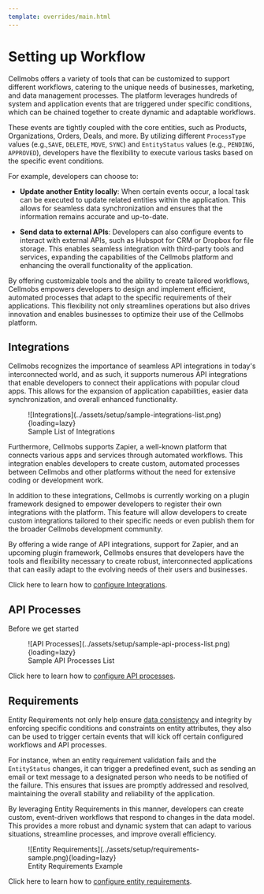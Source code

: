 ```yaml
---
template: overrides/main.html
---
```


# Setting up Workflow

Cellmobs offers a variety of tools that can be customized to support different workflows, catering to the unique needs of businesses, marketing, and data management processes. The platform leverages hundreds of system and application events that are triggered under specific conditions, which can be chained together to create dynamic and adaptable workflows.

These events are tightly coupled with the core entities, such as Products, Organizations, Orders, Deals, and more. By utilizing different `ProcessType` values (e.g.,`SAVE`, `DELETE`, `MOVE`, `SYNC`) and `EntityStatus` values (e.g., `PENDING`, `APPROVED`), developers have the flexibility to execute various tasks based on the specific event conditions.

For example, developers can choose to:

- **Update another Entity locally**: When certain events occur, a local task can be executed to update related entities within the application. This allows for seamless data synchronization and ensures that the information remains accurate and up-to-date.

- **Send data to external APIs**: Developers can also configure events to interact with external APIs, such as Hubspot for CRM or Dropbox for file storage. This enables seamless integration with third-party tools and services, expanding the capabilities of the Cellmobs platform and enhancing the overall functionality of the application.

By offering customizable tools and the ability to create tailored workflows, Cellmobs empowers developers to design and implement efficient, automated processes that adapt to the specific requirements of their applications. This flexibility not only streamlines operations but also drives innovation and enables businesses to optimize their use of the Cellmobs platform.


## Integrations

Cellmobs recognizes the importance of seamless API integrations in today's interconnected world, and as such, it supports numerous API integrations that enable developers to connect their applications with popular cloud apps. This allows for the expansion of application capabilities, easier data synchronization, and overall enhanced functionality.

<figure markdown>
![Integrations](../assets/setup/sample-integrations-list.png){loading=lazy}
    <figcaption>Sample List of Integrations</figcaption>
</figure>


Furthermore, Cellmobs supports Zapier, a well-known platform that connects various apps and services through automated workflows. This integration enables developers to create custom, automated processes between Cellmobs and other platforms without the need for extensive coding or development work. 

In addition to these integrations, Cellmobs is currently working on a plugin framework designed to empower developers to register their own integrations with the platform. This feature will allow developers to create custom integrations tailored to their specific needs or even publish them for the broader Cellmobs development community. 

By offering a wide range of API integrations, support for Zapier, and an upcoming plugin framework, Cellmobs ensures that developers have the tools and flexibility necessary to create robust, interconnected applications that can easily adapt to the evolving needs of their users and businesses.

Click here to learn how to [configure Integrations](/app-console/manage-integrations).


## API Processes
Before we get started

<figure markdown>
![API Processes](../assets/setup/sample-api-process-list.png){loading=lazy}
    <figcaption>Sample API Processes List</figcaption>
</figure>

Click here to learn how to [configure API processes](/app-console/manage-workflow).

## Requirements

Entity Requirements not only help ensure [data consistency](/setup/model-schema) and integrity by enforcing specific conditions and constraints on entity attributes, they also can be used to trigger certain events that will kick off certain configured workflows and API processes.  

For instance, when an entity requirement validation fails and the `EntityStatus` changes, it can trigger a predefined event, such as sending an email or text message to a designated person who needs to be notified of the failure. This ensures that issues are promptly addressed and resolved, maintaining the overall stability and reliability of the application.

By leveraging Entity Requirements in this manner, developers can create custom, event-driven workflows that respond to changes in the data model. This provides a more robust and dynamic system that can adapt to various situations, streamline processes, and improve overall efficiency.

<figure markdown>
![Entity Requirements](../assets/setup/requirements-sample.png){loading=lazy}
    <figcaption>Entity Requirements Example</figcaption>
</figure>

Click here to learn how to [configure entity requirements](/app-console/manage-workflow).



<br><br>